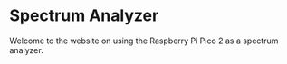 # Spectrum Analyzer

Welcome to the website on using the Raspberry Pi Pico 2 as a spectrum analyzer.


